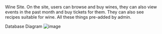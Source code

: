 Wine Site. 
On the site, users can browse and buy wines, they can also view events in the past month and buy tickets for them. They can also see recipes suitable for wine. All these things pre-added by admin.



Database Diagram
![image](https://github.com/nadeto26/Project/assets/137156851/cf79b2bc-4af5-45ca-9c79-0d78e2dde993)


